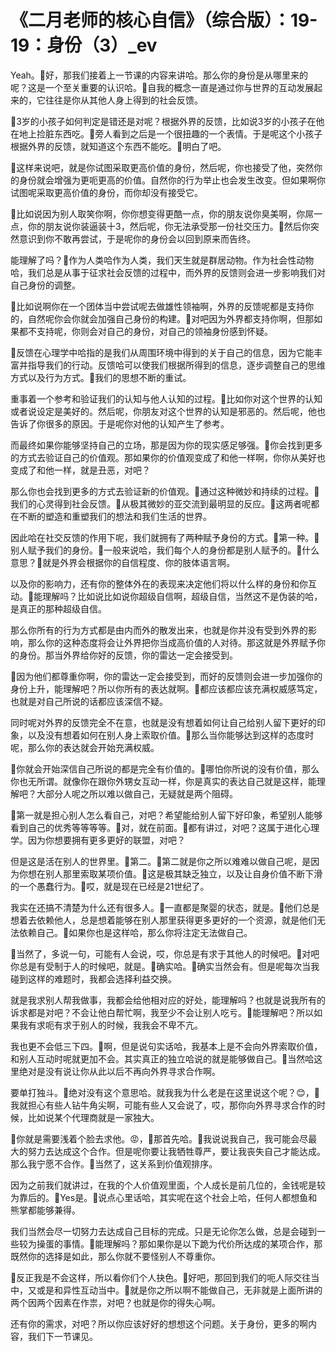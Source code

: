 # 《二月老师的核心自信》（综合版）：19-19：身份（3）_ev

Yeah。🎼好，那我们接着上一节课的内容来讲哈。那么你的身份是从哪里来的呢？这是一个至关重要的认识哈。🎼自我的概念一直是通过你与世界的互动发展起来的，它往往是你从其他人身上得到的社会反馈。

🎼3岁的小孩子如何判定是错还是对呢？根据外界的反馈，比如说3岁的小孩子在他在地上捡脏东西吃。🎼旁人看到之后是一个很扭趣的一个表情。于是呢这个小孩子根据外界的反馈，就知道这个东西不能吃。🎼明白了吧。

🎼这样来说吧，就是你试图采取更高价值的身份，然后呢，你也接受了他，突然你的身份就会增强为更呃更高的价值。自然你的行为举止也会发生改变。但如果啊你试图呢采取更高价值的身份，而你却没有接受它。

🎼比如说因为别人取笑你啊，你你想变得更酷一点，你的朋友说你臭美啊，你屌一点，你的朋友说你装逼装十3，然后呢，你无法承受那一份社交压力。🎼然后你突然意识到你不敢再尝试，于是呢你的身份会以回到原来而告终。

能理解了吗？🎼作为人类哈作为人类，我们天生就是群居动物。作为社会性动物哈，我们总是从事于征求社会反馈的过程中，而外界的反馈则会进一步影响我们对自己身份的调整。

🎼比如说啊你在一个团体当中尝试呢去做雄性领袖啊，外界的反馈呢都是支持你的，自然呢你会你就会加强自己身份的构建。🎼对吧因为外界都支持你啊，但那如果都不支持呢，你则会对自己的身份，对自己的领袖身份感到怀疑。

🎼反馈在心理学中哈指的是我们从周围环境中得到的关于自己的信息，因为它能丰富并指导我们的行动。反馈哈可以使我们根据所得到的信息，逐步调整自己的思维方式以及行为方式。🎼我们的思想不断的重试。

重事着一个参考和验证我们的认知与他人认知的过程。🎼比如你对这个世界的认知或者说设定是美好的。然后呢，你朋友对这个世界的认知是邪恶的。然后呢，他也告诉了你很多的原因。于是呢你对他的认知产生了参考。

而最终如果你能够坚持自己的立场，那是因为你的现实感足够强。🎼你会找到更多的方式去验证自己的价值观。那如果你的价值观变成了和他一样啊，你你从美好也变成了和他一样，就是丑恶，对吧？

那么你也会找到更多的方式去验证新的价值观。🎼通过这种微妙和持续的过程。🎼我们的心灵得到社会反馈。🎼从极其微妙的亚交流到最明显的反应。🎼这两者呢都在不断的塑造和重塑我们的想法和我们生活的世界。

因此哈在社交反馈的作用下呢，我们就拥有了两种赋予身份的方式。🎼第一种。🎼别人赋予我们的身份。🎼一般来说哈，我们每个人的身份都是别人赋予的。🎼什么意思？🎼就是外界会根据你的自信程度、你的肢体语言啊。

以及你的影响力，还有你的整体外在的表现来决定他们将以什么样的身份和你互动。🎼能理解吗？比如说比如说你超级自信啊，超级自信，当然这不是伪装的哈，是真正的那种超级自信。

那么你所有的行为方式都是由内而外的散发出来，也就是你并没有受到外界的影响，那么你的这种态度将会让外界把你当成高价值的人对待。那这就是外界赋予你的身份。那当外界给你好的反馈，你的雷达一定会接受到。

🎼因为他们都尊重你啊，你的雷达一定会接受到，而好的反馈则会进一步加强你的身份上升，能理解吧？所以你所有的表达就啊。🎼都应该都应该充满权威感笃定，也就是对自己所说的话都应该深信不疑。

同时呢对外界的反馈完全不在意，也就是没有想着如何让自己给别人留下更好的印象，以及没有想着如何在别人身上索取价值。🎼那么当你能够达到这样的态度时呢，那么你的表达就会开始充满权威。

🎼你就会开始深信自己所说的都是完全有价值的。🎼哪怕你所说的没有价值，那么你也无所谓。就像你在跟你外甥女互动一样，你是真实的表达自己就是这样，能理解吧？大部分人呢之所以难以做自己，无疑就是两个阻碍。

🎼第一就是担心别人怎么看自己，对吧？希望能给别人留下好印象，希望别人能够看到自己的优秀等等等等。🎼对，就在前面。🎼都有讲过，对吧？这属于进化心理学。因为你想要拥有更多更好的联盟，对吧？

但是这是活在别人的世界里。🎼第二。🎼第二就是你之所以难难以做自己呢，是因为你想在别人那里索取某项价值。🎼这是极其缺乏独立，以及让自身价值不断下滑的一个愚蠢行为。🎼哎，就是现在已经是21世纪了。

我实在还搞不清楚为什么还有很多人。🎼一直都是聚婴的状态，就是。🎼他们总是想着去依赖他人，总是想着能够在别人那里获得更多更好的一个资源，就是他们无法依赖自己。🎼如果你也是这样哈，那么你将注定无法做自己。

🎼当然了，多说一句，可能有人会说，哎，你总是有求于其他人的时候吧。🎼对吧你总是有受制于人的时候吧，就是。🎼确实哈。🎼确实当然会有。但是呢每次当我碰到这样的难题时，我都会选择利益交换。

就是我求别人帮我做事，我都会给他相对应的好处，能理解吗？也就是说我所有的诉求都是对吧？不会让他白帮忙啊，我至少不会让别人吃亏。🎼能理解吧？所以如果我有求呃有求于别人的时候，我我会不卑不亢。

我也更不会低三下四。🎼啊，但是说句实话哈，我基本上是不会向外界索取价值，和别人互动时呢就更加不会。其实真正的独立哈说的就是能够做自己。🎼当然哈这里绝对是没有说让你从此以后不再向外界寻求合作啊。

要单打独斗。🎼绝对没有这个意思哈。就我我为什么老是在这里说这个呢？😊，🎼我就担心有些人钻牛角尖啊，可能有些人又会说了，哎，那你向外界寻求合作的时候，比如说某个代理商就是一家独大。

🎼你就是需要浅着个脸去求他。😡，🎼那首先哈。🎼我说说我自己，我可能会尽最大的努力去达成这个合作。但是呢你要让我牺牲尊严，要让我丧失自己才能达成。那么我宁愿不合作。🎼当然了，这关系到价值观排序。

因为之前我们就讲过，在我的个人价值观里面，个人成长是前几位的，金钱呢是较为靠后的。🎼Yes是。🎼说点心里话哈，其实呢在这个社会上哈，任何人都想鱼和熊掌都能够兼得。

我们当然会尽一切努力去达成自己目标的完成。只是无论你怎么做，总是会碰到一些较为操蛋的事情。🎼能理解吗？那如果你是以下跪为代价所达成的某项合作，那既然你的选择是如此，那么你就不要怪别人不尊重你。

🎼反正我是不会这样，所以看你们个人抉色。🎼好吧，那回到我们的呃人际交往当中，又或是和异性互动当中。🎼就是你之所以啊不能做自己，无非就是上面所讲的两个因两个因素在作祟，对吧？也就是你的得失心啊。

还有你的需求，对吧？所以你应该好好的想想这个问题。关于身份，更多的啊内容，我们下一节课见。